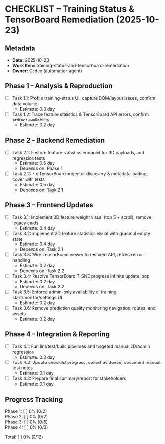 # CHECKLIST – Training Status & TensorBoard Remediation (2025-10-23)

## Metadata
- **Date:** 2025-10-23
- **Work Item:** training-status-and-tensorboard-remediation
- **Owner:** Codex (automation agent)

## Phase 1 – Analysis & Reproduction
- [ ] Task 1.1: Profile training-status UI, capture DOM/layout issues, confirm data volume  
  - Estimate: 0.3 day  
- [ ] Task 1.2: Trace feature statistics & TensorBoard API errors, confirm artifact availability  
  - Estimate: 0.2 day  

## Phase 2 – Backend Remediation
- [ ] Task 2.1: Restore feature statistics endpoint for 3D payloads, add regression tests  
  - Estimate: 0.5 day  
  - Depends on: Phase 1  
- [ ] Task 2.2: Fix TensorBoard projector discovery & metadata loading, cover with tests  
  - Estimate: 0.5 day  
  - Depends on: Task 2.1  

## Phase 3 – Frontend Updates
- [ ] Task 3.1: Implement 3D feature weight visual (top 5 + scroll), remove legacy cards  
  - Estimate: 0.4 day  
- [ ] Task 3.2: Implement 3D feature statistics visual with graceful empty state  
  - Estimate: 0.4 day  
  - Depends on: Task 2.1  
- [ ] Task 3.3: Wire TensorBoard viewer to restored API, refresh error handling  
  - Estimate: 0.2 day  
  - Depends on: Task 2.2  
- [ ] Task 3.4: Resolve TensorBoard T-SNE progress infinite update loop  
  - Estimate: 0.2 day  
  - Depends on: Task 2.2  
- [ ] Task 3.5: Enforce admin-only availability of training start/monitor/settings UI  
  - Estimate: 0.2 day  
- [ ] Task 3.6: Remove prediction quality monitoring navigation, routes, and assets  
  - Estimate: 0.2 day  

## Phase 4 – Integration & Reporting
- [ ] Task 4.1: Run lint/test/build pipelines and targeted manual 3D/admin regression  
  - Estimate: 0.3 day  
- [ ] Task 4.2: Update checklist progress, collect evidence, document manual test notes  
  - Estimate: 0.1 day  
- [ ] Task 4.3: Prepare final summary/report for stakeholders  
  - Estimate: 0.1 day  

## Progress Tracking
Phase 1: [          ] 0% (0/2)  
Phase 2: [          ] 0% (0/2)  
Phase 3: [          ] 0% (0/5)  
Phase 4: [          ] 0% (0/3)  

Total: [          ] 0% (0/12)
